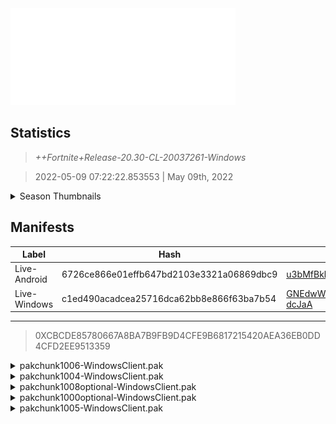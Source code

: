<div style="pointer-events: none">
  <img style="pointer-events: none" src="https://raw.githubusercontent.com/Tectors/Archive/master/source/dependents/gen.20.30.svg" width="360" height="155">
<div>

## Statistics
> *++Fortnite+Release-20.30-CL-20037261-Windows*

> 2022-05-09 07:22:22.853553 | May 09th, 2022

<details>
  <summary>Season Thumbnails</summary>

  > Seasonal thumbnails are a season's normal ltms and their photos.

  | Name | ID |
  | - | - |
  | [Zero Build - Duos](https://raw.githubusercontent.com/Tectors/Archive/master/source/dependents/monthly-rotaton/playlist_nobuildbr_duo_20_30.png) | Playlist_NoBuildBR_Duo |
  | [Solo](https://raw.githubusercontent.com/Tectors/Archive/master/source/dependents/monthly-rotaton/playlist_defaultsolo_20_30.png) | Playlist_DefaultSolo |
  | [Zero Build - Trios](https://raw.githubusercontent.com/Tectors/Archive/master/source/dependents/monthly-rotaton/playlist_nobuildbr_trio_20_30.png) | Playlist_NoBuildBR_Trio |
  | [Zero Build - Solo](https://raw.githubusercontent.com/Tectors/Archive/master/source/dependents/monthly-rotaton/playlist_nobuildbr_solo_20_30.png) | Playlist_NoBuildBR_Solo |
</details>

## Manifests
| Label | Hash | Route |
| - | - | - |
| Live-Android | 6726ce866e01effb647bd2103e3321a06869dbc9 | [u3bMfBkhClfyUpMm3ka117g9jcm8hg](https://github.com/Tectors/Archive/blob/master/manifests/u3bMfBkhClfyUpMm3ka117g9jcm8hg.manifest) |
| Live-Windows | c1ed490acadcea25716dca62bb8e866f63ba7b54 | [GNEdwWsWRB54niwy70WJpDoF-dcJaA](https://github.com/Tectors/Archive/blob/master/manifests/GNEdwWsWRB54niwy70WJpDoF-dcJaA.manifest) |

---

> 0XCBCDE85780667A8BA7B9FB9D4CFE9B6817215420AEA36EB0DD4CFD2EE9513359

<details>
  <summary>pakchunk1006-WindowsClient.pak</summary>

  > FortniteGame/Content/Paks/pakchunk1006-WindowsClient.pak

  > 0x547927633B287636A6842DE8564BA52FBB0CA6C464C3D65C09C4A0BAFF5B6523

  </details>

<details>
  <summary>pakchunk1004-WindowsClient.pak</summary>

  > FortniteGame/Content/Paks/pakchunk1004-WindowsClient.pak

  > 0x5AC5CC6239355B6549F28F438FB157B1A2AF1CD787C9DAF6909122C0F4483305

  <img src="https://raw.githubusercontent.com/Tectors/Archive/master/source/dependents/referred/EID_Triumphant.svg" width="100"> 
</details>

<details>
  <summary>pakchunk1008optional-WindowsClient.pak</summary>

  > FortniteGame/Content/Paks/pakchunk1008optional-WindowsClient.pak

  > 0x68A4A21EFEF7FBCD08D8D67C94501B57B091C9118EE0B37D27B6BA823879D5BE

  <img src="https://raw.githubusercontent.com/Tectors/Archive/master/source/dependents/referred/Pickaxe_ID_785_ForsakeFemale.svg" width="100"> <img src="https://raw.githubusercontent.com/Tectors/Archive/master/source/dependents/referred/LSID_430_ForsakeBeginning.svg" width="100"> <img src="https://raw.githubusercontent.com/Tectors/Archive/master/source/dependents/referred/CID_A_393_Athena_Commando_F_Forsake.svg" width="100"> <img src="https://raw.githubusercontent.com/Tectors/Archive/master/source/dependents/referred/BID_995_ForsakeFemale.svg" width="100"> 
</details>

<details>
  <summary>pakchunk1000optional-WindowsClient.pak</summary>

  > FortniteGame/Content/Paks/pakchunk1000optional-WindowsClient.pak

  > 0xD97E86CF0A7E3D039E7A33FB1F0269F7C68EF694D50E75FFB79A5EE566B85B21

  <img src="https://raw.githubusercontent.com/Tectors/Archive/master/source/dependents/referred/Pickaxe_ID_794_CarbideKnightMale.svg" width="100"> <img src="https://raw.githubusercontent.com/Tectors/Archive/master/source/dependents/referred/CID_A_401_Athena_Commando_M_CarbideKnight.svg" width="100"> <img src="https://raw.githubusercontent.com/Tectors/Archive/master/source/dependents/referred/BID_A_006_CarbideKnightMale.svg" width="100"> 
</details>

<details>
  <summary>pakchunk1005-WindowsClient.pak</summary>

  > FortniteGame/Content/Paks/pakchunk1005-WindowsClient.pak

  > 0xC32C850F658EB6C8076C60B844D904BCB14D81B65685199CBBC9501E0D140453

  <img src="https://raw.githubusercontent.com/Tectors/Archive/master/source/dependents/referred/EID_Concentrate_0W5GY.svg" width="100"> 
</details>

